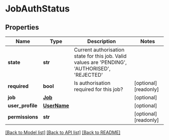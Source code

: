 # JobAuthStatus

## Properties
Name | Type | Description | Notes
------------ | ------------- | ------------- | -------------
**state** | **str** | Current authorisation state for this job. Valid values are &#39;PENDING&#39;, &#39;AUTHORISED&#39;, &#39;REJECTED&#39; | 
**required** | **bool** | Is authorisation required for this job? | [optional] [readonly] 
**job** | [**Job**](Job.md) |  | [optional] 
**user_profile** | [**UserName**](UserName.md) |  | [optional] 
**permissions** | **str** |  | [optional] [readonly] 

[[Back to Model list]](../README.md#documentation-for-models) [[Back to API list]](../README.md#documentation-for-api-endpoints) [[Back to README]](../README.md)


